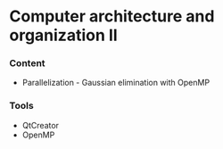 # Computer architecture and organization II

### Content

- Parallelization - Gaussian elimination with OpenMP

### Tools

- QtCreator
- OpenMP
